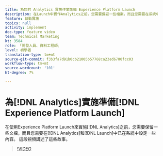```yaml
---
title: 為您的 Analytics 實施作業準備 Experience Platform Launch
description: 在Launch中實作Analytics之前，您需要備妥一些檔案，而且您需要在系統中（包括Analytics和Launch）設定一些項目。 這段視頻講述了這些故事。
feature: 啟動實施
topics: null
activity: implement
doc-type: feature video
team: Technical Marketing
kt: 3584
role: 「開發人員、資料工程師」
level: 初學者
translation-type: tm+mt
source-git-commit: f3b3fa7d91b0cb21005b57768ca23ed6700fcc03
workflow-type: tm+mt
source-wordcount: '101'
ht-degree: 7%

---
```



# 為[!DNL Analytics]實施準備[!DNL Experience Platform Launch]

在使用Experience Platform Launch來實施[!DNL Analytics]之前，您需要保留一些文檔，而且您需要在[!DNL Analytics]和[!DNL Launch]中已在系統中設定一些內容。 這段視頻講述了這些故事。

>[!VIDEO](https://video.tv.adobe.com/v/28752/?quality=12)
